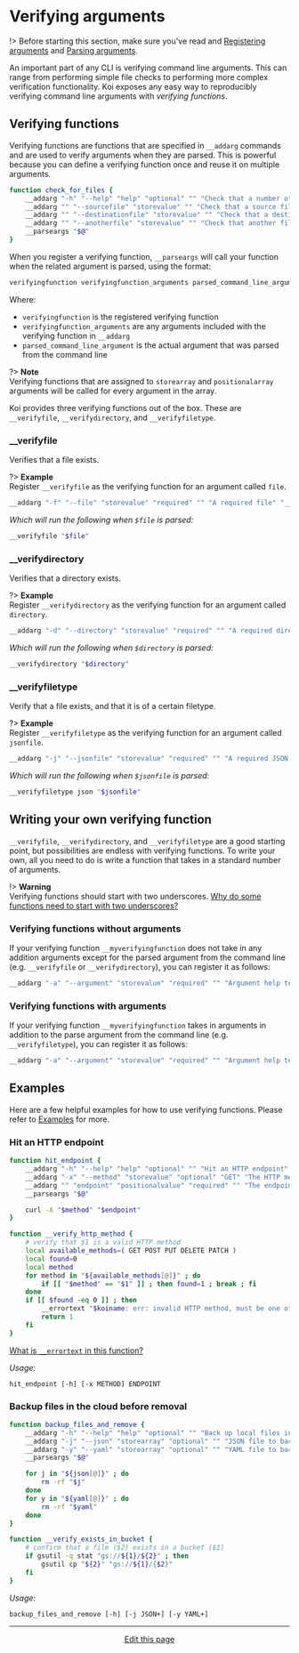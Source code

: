 # Verifying arguments
!> Before starting this section, make sure you've read and [Registering arguments](/registering_arguments) and [Parsing arguments](/parsing_arguments).

An important part of any CLI is verifying command line arguments. This can range from performing simple file checks to performing more complex verification functionality. Koi exposes any easy way to reproducibly verifying command line arguments with _verifying functions_.

## Verifying functions
Verifying functions are functions that are specified in `__addarg` commands and are used to verify arguments when they are parsed. This is powerful because you can define a verifying function once and reuse it on multiple arguments.
```bash
function check_for_files {
	__addarg "-h" "--help" "help" "optional" "" "Check that a number of different files exist"
	__addarg "" "--sourcefile" "storevalue" "" "Check that a source file exists" "__verifyfile"
	__addarg "" "--destinationfile" "storevalue" "" "Check that a destination file exists" "__verifyfile"
	__addarg "" "--anotherfile" "storevalue" "" "Check that another file exists" "__verifyfile"
	__parseargs "$@"
}
```
When you register a verifying function, `__parseargs` will call your function when the related argument is parsed, using the format:
```bash
verifyingfunction verifyingfunction_arguments parsed_command_line_argument
```
Where:
* `verifyingfunction` is the registered verifying function
* `verifyingfunction_arguments` are any arguments included with the verifying function in `__addarg`
* `parsed_command_line_argument` is the actual argument that was parsed from the command line

?> **Note**<br>Verifying functions that are assigned to `storearray` and `positionalarray` arguments will be called for every argument in the array.

Koi provides three verifying functions out of the box. These are `__verifyfile`, `__verifydirectory`, and `__verifyfiletype`.

### __verifyfile

Verifies that a file exists. 

?> **Example**<br>Register `__verifyfile` as the verifying function for an argument called `file`.
```bash
__addarg "-f" "--file" "storevalue" "required" "" "A required file" "__verifyfile"
```
_Which will run the following when `$file` is parsed:_
```bash
__verifyfile "$file"
```

### __verifydirectory

Verifies that a directory exists.

?> **Example**<br>Register `__verifydirectory` as the verifying function for an argument called `directory`.
```bash
__addarg "-d" "--directory" "storevalue" "required" "" "A required directory" "__verifydirectory"
```
_Which will run the following when `$directory` is parsed:_
```bash
__verifydirectory "$directory"
```

### __verifyfiletype

Verify that a file exists, and that it is of a certain filetype.

?> **Example**<br>Register `__verifyfiletype` as the verifying function for an argument called `jsonfile`.
```bash
__addarg "-j" "--jsonfile" "storevalue" "required" "" "A required JSON file" "__verifyfiletype json"
```
_Which will run the following when `$jsonfile` is parsed:_
```bash
__verifyfiletype json "$jsonfile"
```

## Writing your own verifying function
`__verifyfile`, `__verifydirectory`, and `__verifyfiletype` are a good starting point, but possibilities are endless with verifying functions. To write your own, all you need to do is write a function that takes in a standard number of arguments.

!> **Warning**<br>Verifying functions should start with two underscores. [Why do some functions need to start with two underscores?](/faq?id=why-do-some-functions-need-to-start-with-two-underscores)

### Verifying functions without arguments
If your verifying function `__myverifyingfunction` does not take in any addition arguments except for the parsed argument from the command line (e.g. `__verifyfile` or `__verifydirectory`), you can register it as follows:
```bash
__addarg "-a" "--argument" "storevalue" "required" "" "Argument help text" "__myverifyingfunction"
```

### Verifying functions with arguments
If your verifying function `__myverifyingfunction` takes in arguments in addition to the parse argument from the command line (e.g. `__verifyfiletype`), you can register it as follows:
```bash
__addarg "-a" "--argument" "storevalue" "required" "" "Argument help text" "__myverifyingfunction arg arg"
```

## Examples
Here are a few helpful examples for how to use verifying functions. Please refer to [Examples](/examples) for more.

### Hit an HTTP endpoint
```bash
function hit_endpoint {
	__addarg "-h" "--help" "help" "optional" "" "Hit an HTTP endpoint"
	__addarg "-x" "--method" "storevalue" "optional" "GET" "The HTTP method to use" "__verify_http_method"
	__addarg "" "endpoint" "positionalvalue" "required" "" "The endpoint to hit"
	__parseargs "$@"

	curl -X "$method" "$endpoint"
}

function __verify_http_method {
	# verify that $1 is a valid HTTP method
	local available_methods=( GET POST PUT DELETE PATCH )
	local found=0
	local method
	for method in "${available_methods[@]}" ; do
		if [[ "$method" == "$1" ]] ; then found=1 ; break ; fi
	done
	if [[ $found -eq 0 ]] ; then
		__errortext "$koiname: err: invalid HTTP method, must be one of ${available_methods[@]}"
		return 1
	fi
}
```
[What is `__errortext` in this function?](/helpers?id=__errortext)

_Usage:_
```
hit_endpoint [-h] [-x METHOD] ENDPOINT
```

### Backup files in the cloud before removal
```bash
function backup_files_and_remove {
	__addarg "-h" "--help" "help" "optional" "" "Back up local files in Google Cloud Storage and remove locally"
	__addarg "-j" "--json" "storearray" "optional" "" "JSON file to backup" "__verify_exists_in_bucket jsonbucket"
	__addarg "-y" "--yaml" "storearray" "optional" "" "YAML file to backup" "__verify_exists_in_bucket yamlbucket"
	__parseargs "$@"

	for j in "${json[@]}" ; do
		rm -rf "$j"
	done
	for y in "${yaml[@]}" ; do
		rm -rf "$yaml"
	done
}

function __verify_exists_in_bucket {
	# confirm that a file ($2) exists in a bucket ($1)
	if gsutil -q stat "gs://${1}/${2}" ; then
		gsutil cp "${2}" "gs://${1}/{$2}"
	fi
}
```
_Usage:_
```
backup_files_and_remove [-h] [-j JSON+] [-y YAML+]
```

<hr>
<div style="text-align:center">
	<a class="edit-link" href="https://github.com/wcarhart/wcarhart.github.io/docs/verifying_arguments.md" target="_blank"><i class="fas fa-edit"></i> Edit this page</a>
</div>